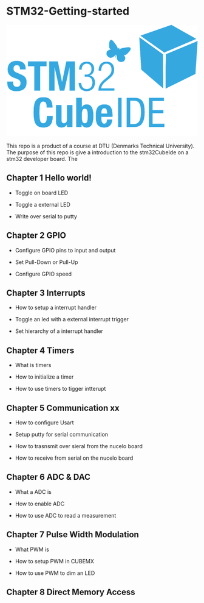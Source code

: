 # STM32-Getting-started

<p align="center">
    <img src = "STM32CubeLogo.png">
</p>


This repo is a product of a course at DTU (Denmarks Technical University). The purpose of this repo is give a introduction to the stm32CubeIde on a stm32 developer board. The 


## Chapter 1 Hello world!

- Toggle on board LED 

- Toggle a external LED

- Write over serial to putty

## Chapter 2 GPIO

- Configure GPIO pins to input and output

- Set Pull-Down or Pull-Up

- Configure GPIO speed

## Chapter 3 Interrupts

- How to setup a interrupt handler

- Toggle an led with a external interrupt trigger

- Set hierarchy of a interrupt handler


## Chapter 4 Timers

- What is timers

- How to initialize a timer

- How to use timers to tigger intterupt

## Chapter 5 Communication xx

- How to configure Usart

- Setup putty for serial communication

- How to trasnsmit over sieral from the nucelo board

- How to receive from serial on the nucelo board

## Chapter 6 ADC & DAC

- What a ADC is 

- How to enable ADC

- How to use ADC to read a measurement

## Chapter 7 Pulse Width Modulation

- What PWM is 

- How to setup PWM in CUBEMX

- How to use PWM to dim an LED

## Chapter 8 Direct Memory Access

